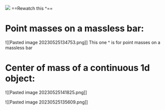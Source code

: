 ![](https://www.youtube.com/watch?v=qDNDLOgypRM&list=PLE4_WYAGD-mOwfBE38G6eXTGQFOEMvANh&index=20)
==Rewatch this ^==
# Point masses on a massless bar:
![[Pasted image 20230525134753.png]]
This one ^ is for point masses on a massless bar
# Center of mass of a continuous 1d object:
![[Pasted image 20230525141825.png]]


![[Pasted image 20230525135609.png]]

